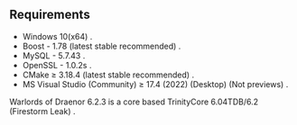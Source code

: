 ## Requirements

* Windows 10(x64) .
* Boost - 1.78 (latest stable recommended) .
* MySQL - 5.7.43 .
* OpenSSL - 1.0.2s  .
* CMake ≥ 3.18.4 (latest stable recommended)  .
* MS Visual Studio (Community) ≥ 17.4 (2022) (Desktop) (Not previews) .

Warlords of Draenor 6.2.3 is a core based TrinityCore 6.04TDB/6.2 (Firestorm Leak) .
